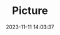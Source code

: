 ---
weight: 1
images:
- /images/edited/10.jpeg
title: Picture
date: 2023-11-11 14:03:37
tags:
- luminar
- work
---